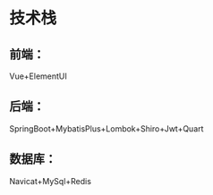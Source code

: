 # 技术栈
## 前端：
Vue+ElementUI
## 后端：
SpringBoot+MybatisPlus+Lombok+Shiro+Jwt+Quart
## 数据库：
Navicat+MySql+Redis


